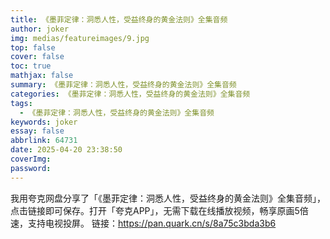```yaml
---
title: 《墨菲定律：洞悉人性，受益终身的黄金法则》全集音频
author: joker
img: medias/featureimages/9.jpg
top: false
cover: false
toc: true
mathjax: false
summary: 《墨菲定律：洞悉人性，受益终身的黄金法则》全集音频
categories: 《墨菲定律：洞悉人性，受益终身的黄金法则》全集音频
tags:
  - 《墨菲定律：洞悉人性，受益终身的黄金法则》全集音频
keywords: joker
essay: false
abbrlink: 64731
date: 2025-04-20 23:38:50
coverImg:
password:
---
```


我用夸克网盘分享了「《墨菲定律：洞悉人性，受益终身的黄金法则》全集音频」，点击链接即可保存。打开「夸克APP」，无需下载在线播放视频，畅享原画5倍速，支持电视投屏。
链接：https://pan.quark.cn/s/8a75c3bda3b6
